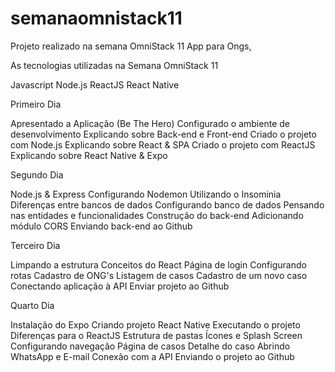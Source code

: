 # semanaomnistack11
Projeto realizado na semana OmniStack 11 App para Ongs,

As tecnologias utilizadas na Semana OmniStack 11

Javascript
Node.js
ReactJS
React Native

Primeiro Dia

Apresentado a Aplicação (Be The Hero)
Configurado o ambiente de desenvolvimento
Explicando sobre Back-end e Front-end
Criado o projeto com Node.js
Explicando sobre React & SPA
Criado o projeto com ReactJS
Explicando sobre React Native & Expo

Segundo Dia

Node.js & Express
Configurando Nodemon
Utilizando o Insominia
Diferenças entre bancos de dados
Configurando banco de dados
Pensando nas entidades e funcionalidades
Construção do back-end
Adicionando módulo CORS
Enviando back-end ao Github

Terceiro Dia

Limpando a estrutura
Conceitos do React
Página de login
Configurando rotas
Cadastro de ONG's
Listagem de casos
Cadastro de um novo caso
Conectando aplicação à API
Enviar projeto ao Github

Quarto Dia

Instalação do Expo
Criando projeto React Native
Executando o projeto
Diferenças para o ReactJS
Estrutura de pastas
Ícones e Splash Screen
Configurando navegação
Página de casos
Detalhe do caso
Abrindo WhatsApp e E-mail
Conexão com a API
Enviando o projeto ao Github
